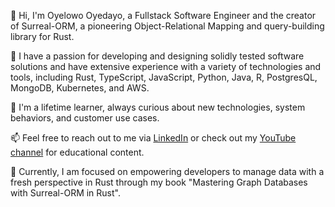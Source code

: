 <!-- Full-stack Software Engineer & Data scientist. -->

👋 Hi, I'm Oyelowo Oyedayo, a Fullstack Software Engineer and the creator of Surreal-ORM, a pioneering Object-Relational Mapping and query-building library for Rust. 

🔭 I have a passion for developing and designing solidly tested software solutions and have extensive experience with a variety of technologies and tools, including Rust, TypeScript, JavaScript, Python, Java, R, PostgresQL, MongoDB, Kubernetes, and AWS.

🌱 I'm a lifetime learner, always curious about new technologies, system behaviors, and customer use cases. 

📫 Feel free to reach out to me via [LinkedIn](https://www.linkedin.com/in/oyelowo-oyedayo) or check out my [YouTube channel](https://www.youtube.com/codebreather) for educational content.

💼 Currently, I am focused on empowering developers to manage data with a fresh perspective in Rust through my book "Mastering Graph Databases with Surreal-ORM in Rust".


<!-- Rust🦀, Typescript/Javascript, python, R, React, GraphQL, GRPC, Event Buses, kubernetes etc, in distributed systems -->

<!--
**Oyelowo/oyelowo** is a ✨ _special_ ✨ repository because its `README.md` (this file) appears on your GitHub profile.

Here are some ideas to get you started:

- 🔭 I’m currently working on ...
- 🌱 I’m currently learning 
- 👯 I’m looking to collaborate on ...
- 🤔 I’m looking for help with ...
- 💬 Ask me about ...
- 📫 How to reach me: ...
- 😄 Pronouns: ...
- ⚡ Fun fact: ...
-->
